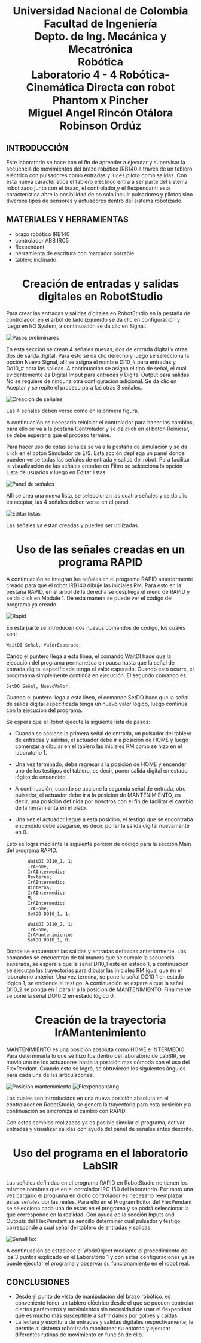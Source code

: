 


<h1 align="center"> Universidad Nacional de Colombia <br>
Facultad de Ingeniería <br>
Depto. de Ing. Mecánica y Mecatrónica <br>
Robótica <br>
Laboratorio 4 - 4 Robótica- Cinemática Directa con robot Phantom x Pincher <br>
Miguel Angel Rincón Otálora <br>
Robinson Ordúz </h1>


## INTRODUCCIÓN
Este laboratorio se hace con el fin de aprender a ejecutar y supervisar la secuencia de movimientos del brazo robótico IRB140 
a través de un tablero eléctrico con pulsadores como entradas y luces piloto como salidas.
Con esta nueva característica el tablero eléctrico entra a ser parte del sistema robotizado junto con el brazo, el controlador,y 
el flexpendant; esta característica abre la posibilidad de no solo incluir pulsadores y pilotos sino diversos tipos de sensores y
actuadores dentro del sistema robotizado. 

## MATERIALES Y HERRAMIENTAS
- brazo robótico IRB140
- controlador ABB IRC5
- flexpendant
- herramienta de escritura con marcador borrable
- tablero inclinado

<h1 align="center"> Creación de entradas y salidas digitales en RobotStudio </h1>


Para crear las entradas y salidas digitales en RobotStudio en la pestaña de controlador, en el arbol de lado izquierdo se da clic en configuración y luego en I/O System, a continuación se da clic en Signal. 


![Pasos preliminares](https://user-images.githubusercontent.com/49238418/194683676-655eb5d0-1813-4713-a223-dc8530c88d47.png)

En esta sección se crean 4 señales nuevas, dos de entrada digital y otras dos de salida digital. Para esto se da clic derecho y luego se selecciona la opción Nuevo Signal, allí se asigna el nombre DI10_# para entradas y Do10_# para las salidas. A continuacion se asigna el tipo de señal, el cual evidentemente es Digital Imput para entradas y Digital Output para salidas. No se requiere de ninguna otra configuración adicional. Se da clic en Aceptar y se repite el proceso para las otras 3 señales.

![Creacion de señales](https://user-images.githubusercontent.com/49238418/194683951-6dbb039a-ab49-43bb-99f4-49e489c92bf4.png)

Las 4 señales deben verse como en la primera figura.

A continuación es necesario reiniciar el controlador para hacer los cambios, para ello se va a la pestaña Controlador y se da click en el boton Reiniciar, se debe esperar a que el proceso termine.

Para hacer uso de estas señales se va a la pestaña de simulación y se da click en el botón Simulador de E/S. Esta acción depliega un panel donde pueden verse todas las señales de entrada y salida del robot. Para facilitar la visualización de las señales creadas en Filtro se selecciona la opción Lista de usuarios y luego en Editar listas. 

![Panel de señales](https://user-images.githubusercontent.com/49238418/194684614-8dae9d41-411e-4072-bb6c-79f595391a8b.png)

Alli se crea una nueva lista, se seleccionan las cuatro señales y se da clic en aceptar, las 4 señales deben verse en el panel. 

![Editar listas](https://user-images.githubusercontent.com/49238418/194684645-c9a5efa3-a559-4ded-8ee3-77fdc835dc12.png)

Las señales ya estan creadas y pueden ser utilizadas.

<h1 align="center"> Uso de las señales creadas en un programa RAPID </h1>

A continuación se integran las señales en el programa RAPID anteriormente creado para que el robot IRB140 dibuje las iniciales RM. Para esto en la pestaña RAPID, en el arbol de la derecha se despliega el menú de RAPID y se da click en Module 1. De esta manera se puede ver el código del programa ya creado.

![Rapid](https://user-images.githubusercontent.com/49238418/194684930-2adcee93-c827-486f-a3ca-61fc88ffec7e.png)

En esta parte se introducen dos nuevos comandos de código, los cuales son:

```RAPID
WaitDI Señal, ValorEsperado;

```
Cando el puntero llega a esta línea, el comando WaitDI hace que la ejecución del programa permanezca en pausa hasta que la señal de entrada digital especificada tenga el valor esperado. Cuando esto ocurre, el progrmama simplemente continúa en ejecución. El segundo comando es:

```RAPID
SetDO Señal, NuevoValor;

```
Cuando el puntero llega a esta línea, el comando SetDO hace que la señal de salida digital especificada tenga un nuevo valor lógico, luego continúa con la ejecución del programa.

Se espera que el Robot ejecute la siguiente lista de pasos:

- Cuando se accione la primera señal de entrada, un pulsador del tablero de entradas y salidas, el actuador debe ir a posición de HOME y luego comenzar a dibujar en el tablero las iniciales RM como se hizo en el laboratorio 1.

- Una vez terminado, debe regresar a la posición de HOME y encender uno de los testigos del tablero, es decir, poner salida digital en estado lógico de encendido.

- A continuación, cuando se accione la segunda señal de entrada, otro pulsador, el actuador debe ir a la posición de MANTENIMIENTO, es decir, una posición definida por nosotros con el fin de facilitar el cambio de la herramienta en el plato.

- Una vez el actuador llegue a esta posición, el testigo que se encontraba encendido debe apagarse, es decir, poner la salida digital nuevamente en 0.

Esto se logra mediante la siguiente porción de código para la sección Main del programa RAPID.

```RAPID
        WaitDI DI10_1, 1;
        IrAHome;
        IrAIntermedio;
        Rexterna;
        IrAIntermedio;
        Rinterna;
        IrAIntermedio;
        M;
        IrAIntermedio;
        IrAHome;
        SetDO DO10_1, 1;
        
        WaitDI DI10_2, 1;
        IrAHome;
        IrAMantenimiento;
        SetDO DO10_1, 0;
```

Donde se encuentran las salidas y entradas definidas anteriormente. Los comandos se encuentran de tal manera que se cumple la secuencia esperada, se espera a que la señal DI10_1 esté en estado 1, a continuación se ejecutan las trayectorias para dibujar las iniciales RM igual que en el laboratorio anterior. Una vez termina, se pone la señal DO10_1 en estado lógico 1, se enciende el testigo. A continuación se espera a que la señal DI10_2 se ponga en 1 para ir a la posición de MANTENIMIENTO. Finalmente se pone la señal DO10_2 en estado lógico 0.

<h1 align="center"> Creación de la trayectoria IrAMantenimiento </h1>



MANTENIMIENTO es una posición absoluta como HOME e INTERMEDIO. Para determinarla lo que se hizo fue dentro del laboratorio de LabSIR, se movió uno de los actuadores hasta la posición mas cómoda con el uso del FlexPendant. Cuando esto se logró, se obtuvieron los siguientes ángulos para cada una de las articulacones.

![Posición mantenimiento](https://user-images.githubusercontent.com/49238418/194686037-322e7668-eb45-4a62-b0b3-396e498da457.png)
![FlexpendantAng](https://user-images.githubusercontent.com/49238418/194686072-4526d13a-d3e6-4a4b-8960-7a92fe5d8a06.png)

Los cuales son introducidos en una nueva posición absoluta en el controlador en RobotStudio, se genera la trayectoria para esta posición y a continuación se sincroniza el cambio con RAPID.

Con estos cambios realizados ya es posible simular el programa, activar entradas y visualizar salidas con ayuda del pánel de señales antes descrito.

<h1 align="center"> Uso del programa en el laboratorio LabSIR </h1>

Las señales definidas en el programa RAPID en RobotStudio no tienen los mismos nombres que en el cotrolador IRC 150 del laboratorio. Por tanto una vez cargado el programa en dicho controlador es necesario reemplazar estas señales por las reales. Para ello en el Program Editor del FlexPendant se selecciona cada una de estas en el programa y se podrá seleccionar la que corresponde en la realidad. Con ayuda de la sección Inputs and Outputs del FlexPendant es sencillo determinar cual pulsador y testigo corresponde a cual señal del tablero de entradas y salidas.

![SeñalFlex](https://user-images.githubusercontent.com/49238418/194686381-dddb0e74-c75f-4069-88d2-faea9308ee81.png)

A continuación se establece el WorkObject mediante el procedimiento de los 3 puntos explicado en el Laboratorio 1 y con estas configuraciones ya se puede ejecutar el programa y observar su funcionamiento en el robot real.







## CONCLUSIONES
- Desde el punto de vista de manipulación del brazo robótico, es conveniente tener un tablero eléctrico desde el que se pueden controlar 
ciertos parámetros y movimientos sin necesidad de usar el flexpendant que es mucho más susceptible a sufrir daños por golpes y caídas.
- La lectura y escritura de entradas y salidas digitales respectivamente, le permite al sistema robotizado monitorear su entorno y ejecutar 
diferentes rutinas de movimiento en función de ello.
